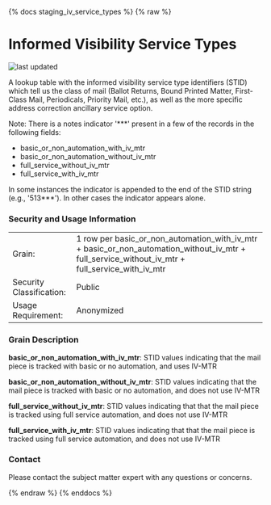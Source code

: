 {% docs staging_iv_service_types %}
{% raw %}

# Informed Visibility Service Types

![last updated](assets/update_badges/staging_iv_service_types.svg)

A lookup table with the informed visibility service type identifiers (STID) which tell us the class of mail 
(Ballot Returns, Bound Printed Matter, First-Class Mail, Periodicals, Priority Mail, etc.),
as well as the more specific address correction ancillary service option.

Note: There is a notes indicator '***' present in a few of the records in the following fields:
* basic_or_non_automation_with_iv_mtr
* basic_or_non_automation_without_iv_mtr
* full_service_without_iv_mtr
* full_service_with_iv_mtr

In some instances the indicator is appended to the end of the STID string (e.g., '513***'). In
other cases the indicator appears alone.


### Security and Usage Information
|     |     |
| --- | --- |
| Grain:                   | 1 row per basic_or_non_automation_with_iv_mtr + basic_or_non_automation_without_iv_mtr + full_service_without_iv_mtr + full_service_with_iv_mtr |
| Security Classification: | Public |
| Usage Requirement:       | Anonymized |

### Grain Description
**basic_or_non_automation_with_iv_mtr**: STID values indicating that the mail piece is tracked
with basic or no automation, and uses IV-MTR


**basic_or_non_automation_without_iv_mtr**: STID values indicating that the mail piece is tracked
with basic or no automation, and does not use IV-MTR


**full_service_without_iv_mtr**: STID values indicating that that the mail piece is tracked using
full service automation, and does not use IV-MTR


**full_service_with_iv_mtr**: STID values indicating that that the mail piece is tracked using
full service automation, and does not use IV-MTR

### Contact
Please contact the subject matter expert with any questions or concerns.

{% endraw %}
{% enddocs %}